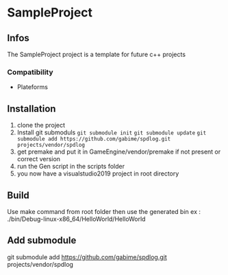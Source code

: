 # SampleProject
## Infos
The SampleProject project is a template for future c++ projects

### Compatibility
- Plateforms

## Installation
1. clone the project
4. Install git submoduls `git submodule init` `git submodule update` `git submodule add https://github.com/gabime/spdlog.git projects/vendor/spdlog`
2. get premake and put it in GameEngine/vendor/premake if not present or correct version
3. run the Gen script in the scripts folder 
4. you now have a visualstudio2019 project in root directory
## Build
Use make command from root folder
then use the generated bin ex : ./bin/Debug-linux-x86_64/HelloWorld/HelloWorld 

## Add submodule 
git submodule add https://github.com/gabime/spdlog.git projects/vendor/spdlog